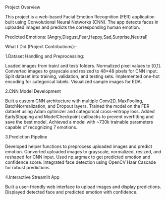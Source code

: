 Project Overview

This project is a web-based Facial Emotion Recognition (FER) application built using Convolutional Neural Networks (CNN).
The app detects faces in uploaded images and predicts the corresponding human emotion.

Predicted Emotions:
[Angry,Disgust,Fear,Happy,Sad,Surprise,Neutral]

What I Did (Project Contributions):- 

1.Dataset Handling and Preprocessing:

Loaded images from train/ and test/ folders.
Normalized pixel values to [0,1].
Converted images to grayscale and resized to 48×48 pixels for CNN input.
Split dataset into training, validation, and testing sets.
Implemented one-hot encoding for categorical labels.
Visualized sample images for EDA.

2.CNN Model Development

Built a custom CNN architecture with multiple Conv2D, MaxPooling, BatchNormalization, and Dropout layers.
Trained the model on the FER dataset using Adam optimizer and categorical cross-entropy loss.
Added EarlyStopping and ModelCheckpoint callbacks to prevent overfitting and save the best model.
Achieved a model with ~730k trainable parameters capable of recognizing 7 emotions.

3.Prediction Pipeline

Developed helper functions to preprocess uploaded images and predict emotion.
Converted uploaded images to grayscale, normalized, resized, and reshaped for CNN input.
Used np.argmax to get predicted emotion and confidence score.
Integrated face detection using OpenCV Haar Cascade for robust predictions.

4.Interactive Streamlit App

Built a user-friendly web interface to upload images and display predictions.
Displayed detected face and predicted emotion with confidence.